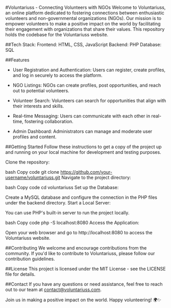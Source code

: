 #Voluntariuss - Connecting Volunteers with NGOs
Welcome to Voluntariuss, an online platform dedicated to fostering connections between enthusiastic volunteers and non-governmental organizations (NGOs). Our mission is to empower volunteers to make a positive impact on the world by facilitating their engagement with organizations that share their values. This repository holds the codebase for the Voluntariuss website.

##Tech Stack:
Frontend: HTML, CSS, JavaScript
Backend: PHP
Database: SQL

##Features

- User Registration and Authentication: Users can register, create profiles, and log in securely to access the platform.

- NGO Listings: NGOs can create profiles, post opportunities, and reach out to potential volunteers.

- Volunteer Search: Volunteers can search for opportunities that align with their interests and skills.

- Real-time Messaging: Users can communicate with each other in real-time, fostering collaboration.

- Admin Dashboard: Administrators can manage and moderate user profiles and content.

##Getting Started
Follow these instructions to get a copy of the project up and running on your local machine for development and testing purposes.

Clone the repository:

bash
Copy code
git clone https://github.com/your-username/voluntariuss.git
Navigate to the project directory:

bash
Copy code
cd voluntariuss
Set up the Database:

Create a MySQL database and configure the connection in the PHP files under the backend directory.
Start a Local Server:

You can use PHP's built-in server to run the project locally.

bash
Copy code
php -S localhost:8080
Access the Application:

Open your web browser and go to http://localhost:8080 to access the Voluntariuss website.

##Contributing
We welcome and encourage contributions from the community. If you'd like to contribute to Voluntariuss, please follow our contribution guidelines.

##License
This project is licensed under the MIT License - see the LICENSE file for details.

##Contact
If you have any questions or need assistance, feel free to reach out to our team at contact@voluntariuss.com.

Join us in making a positive impact on the world. Happy volunteering! 🌍✨
